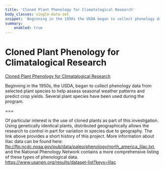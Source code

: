 ```yaml
---
title: 'Cloned Plant Phenology for Climatalogical Research'
body_classes: single-data-set
snippet: 'Beginning in the 1950s the USDA began to collect phenology data from selected plant species to help assess seasonal weather patterns and predict crop yields. Several Plant Species have been used during the program.'
summary:
    enabled: true
---
```


# Cloned Plant Phenology for Climatalogical Research

[Cloned Plant Phenology for Climatalogical Research](http://budburst.org/science-whatsnew_lilacphenology)

Beginning in the 1950s, the USDA, began to collect phenology data from selected plant species to help assess seasonal weather patterns and predict crop yields. Several plant species have been used during the program.

===

Of particular interest is the use of cloned plants as part of this investigation. Using genetically identical plants, distributed geographically allows the research to control in part for variation in species due to geography. The link above provides a short history of this project. More information about lilac data can be found here: ftp://ftp.ncdc.noaa.gov/pub/data/paleo/phenology/north_america_lilac.txt, and the National Phenology Network contains a more comprehensive listing of these types of phenological data. https://www.usanpn.org/results/dataset-list?keys=lilac